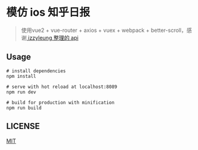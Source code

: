 # 模仿 ios 知乎日报

> 使用vue2 + vue-router + axios  + vuex + webpack + better-scroll，感谢[ izzyleung 整理的 api](https://github.com/izzyleung/ZhihuDailyPurify/wiki/%E7%9F%A5%E4%B9%8E%E6%97%A5%E6%8A%A5-API-%E5%88%86%E6%9E%90)

## Usage
```
# install dependencies
npm install

# serve with hot reload at localhost:8089
npm run dev

# build for production with minification
npm run build
```

## LICENSE
[MIT](./LICENSE)


